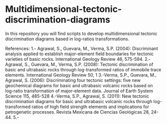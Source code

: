 # Multidimensional-tectonic-discrimination-diagrams
In this repository you will find scripts to develop multidimensional tectonic discrimination diagrams based in log-ratios transformations. 

References: 
1.- Agrawal, S., Guevara, M., Verma, S.P. (2004): Discriminant analysis applied to establish major-element field boundaries for tectonic varieties of basic rocks. International Geology Review 46, 575-594. 
2.- Agrawal, S., Guevara, M., Verma, S.P. (2008): Tectonic discrimination of basic and ultrabasic rocks through log-transformed ratios of immobile trace elements. International Geology Review 50, 1
3.-Verma, S.P., Guevara, M., Agrawal, S. (2006): Discriminating four tectonic settings: five new geochemical diagrams for basic and ultrabasic volcanic rocks based on log-ratio transformation of major-element data. Journal of Earth System Science 115, 485-528
4.-Verma, S.P., Agrawal, S. (2011): New tectonic discrimination diagrams for basic and ultrabasic volcanic rocks through log-transformed ratios of high field strength elements and implications for petrogenetic processes. Revista Mexicana de Ciencias Geológicas 28, 24-44.
5.-
